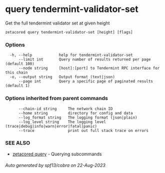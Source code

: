 # query tendermint-validator-set

Get the full tendermint validator set at given height

```
zetacored query tendermint-validator-set [height] [flags]
```

### Options

```
  -h, --help            help for tendermint-validator-set
      --limit int       Query number of results returned per page (default 100)
      --node string     [host]:[port] to Tendermint RPC interface for this chain 
  -o, --output string   Output format (text|json) 
      --page int        Query a specific page of paginated results (default 1)
```

### Options inherited from parent commands

```
      --chain-id string     The network chain ID
      --home string         directory for config and data 
      --log_format string   The logging format (json|plain) 
      --log_level string    The logging level (trace|debug|info|warn|error|fatal|panic) 
      --trace               print out full stack trace on errors
```

### SEE ALSO

* [zetacored query](zetacored_query.md)	 - Querying subcommands

###### Auto generated by spf13/cobra on 22-Aug-2023

